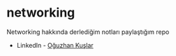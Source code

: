 # networking

Networking hakkında derlediğim notları paylaştığım repo

- LinkedIn - [Oğuzhan Kuşlar](https://www.linkedin.com/in/oguzhankuslar/)
